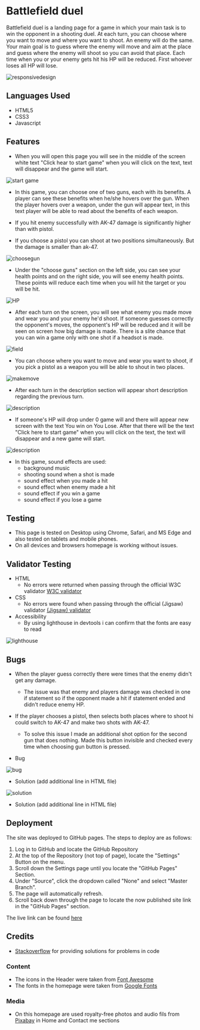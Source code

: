 # Battlefield duel  

Battlefield duel is a landing page for a game in which your main task is to win the opponent in a shooting duel. At each turn, you can choose where you want to move and where you want to shoot. An enemy will do the same. Your main goal is to guess where the enemy will move and aim at the place and guess where the enemy will shoot so you can avoid that place. Each time when you or your enemy gets hit his HP will be reduced. First whoever loses all HP will lose.

![responsivedesign](assets/images/readme/responsive.jpg)

## Languages Used

* HTML5
* CSS3
* Javascript

## Features

- When you will open this page you will see in the middle of the screen white text "Click hear to start game" when you will click on the text, text will disappear and the game will start.

![start game](assets/images/readme/start.jpg)

- In this game, you can choose one of two guns, each with its benefits. A player can see these benefits when he/she hovers over the gun. When the player hovers over a weapon, under the gun will appear text, in this text player will be able to read about the benefits of each weapon.

- If you hit enemy successfully with AK-47 damage is significantly higher than with pistol.

- If you choose a pistol you can shoot at two positions simultaneously. But the damage is smaller than ak-47.

![choosegun](assets/images/readme/choose_gun.jpg)

- Under the "choose guns" section on the left side, you can see your health points and on the right side, you will see enemy health points. These points will reduce each time when you will hit the target or you will be hit.

![HP](assets/images/readme/HP.JPG)

- After each turn on the screen, you will see what enemy you made move and wear you and your enemy he'd shoot. If someone guesses correctly the opponent's moves, the opponent's HP will be reduced and it will be seen on screen how big damage is made. There is a slite chance that you can win a game only with one shot if a headsot is made.

![field](assets/images/readme/solder.JPG)

- You can choose where you want to move and wear you want to shoot, if you pick a pistol as a weapon you will be able to shout in two places.

![makemove](assets/images/readme/make_move.jpg)

- After each turn in the description section will appear short description regarding the previous turn.

![description](assets/images/readme/description.jpg)

- If someone's HP will drop under 0 game will and there will appear new screen with the text You win on You Lose. After that there will be the text "Click here to start game" when you will click on the text, the text will disappear and a new game will start.

![description](assets/images/readme/end.jpg)

- In this game, sound effects are used:
  - background music
  - shooting sound when a shot is made
  - sound effect when you made a hit
  - sound effect when enemy made a hit
  - sound effect if you win a game
  - sound effect if you lose a game

## Testing

- This page is tested on Desktop using Chrome, Safari, and MS Edge and also tested on tablets and mobile phones.
- On all devices and browsers homepage is working without issues.

## Validator Testing

- HTML
  - No errors were returned when passing through the official W3C validator <a href="https://validator.w3.org/nu/?doc=https%3A%2F%2Fkasparsmazurs.github.io%2Fbattlefield_duel%2F" target="_blank">W3C validator</a>
- CSS
  - No errors were found when passing through the official (Jigsaw) validator <a href="https://jigsaw.w3.org/css-validator/validator?uri=https%3A%2F%2Fkasparsmazurs.github.io%2Fbattlefield_duel%2F&profile=css3svg&usermedium=all&warning=1&vextwarning=&lang=en" target="_blank">(Jigsaw) validator</a>
- Accessibility
  - By using lighthouse in devtools i can confirm that the fonts are easy to read

![lighthouse](assets/images/readme/lighthouse.jpg)

## Bugs

- When the player guess correctly there were times that the enemy didn't get any damage. 

  - The issue was that enemy and players damage was checked in one if statement so if the opponent made a hit if statement ended and didn't reduce enemy HP.

- If the player chooses a pistol, then selects both places where to shoot hi could switch to AK-47 and make two shots with AK-47.

  - To solve this issue I made an additional shot option for the second gun that does nothing. Made this button invisible and checked every time when choosing gun button is pressed.

- Bug

![bug](assets/images/readme/bug.JPG)

- Solution (add additional line in HTML file)

![solution](assets/images/readme/solution.JPG)

- Solution (add additional line in HTML file)

## Deployment

The site was deployed to GitHub pages. The steps to deploy are as follows:

1. Log in to GitHub and locate the GitHub Repository
2. At the top of the Repository (not top of page), locate the "Settings" Button on the menu.
3. Scroll down the Settings page until you locate the "GitHub Pages" Section.
4. Under "Source", click the dropdown called "None" and select "Master Branch".
5. The page will automatically refresh.
6. Scroll back down through the page to locate the now published site link in the "GitHub Pages" section.

The live link can be found <a href="https://kasparsmazurs.github.io/battlefield_duel/" target="_blank">here</a>

## Credits

- <a href="https://stackoverflow.com//" target="_blank">Stackoverflow</a>  for providing solutions for problems in code

### Content

  - The icons in the Header were taken from <a href="https://fontawesome.com/" target="_blank">Font Awesome</a> 
  - The fonts in the homepage were taken from <a href="https://fonts.google.com/" target="_blank">Google Fonts</a>

### Media

  - On this homepage are used royalty-free photos and audio fils from <a href="https://pixabay.com/photos/" target="_blank">Pixabay</a> in Home and Contact me sections
